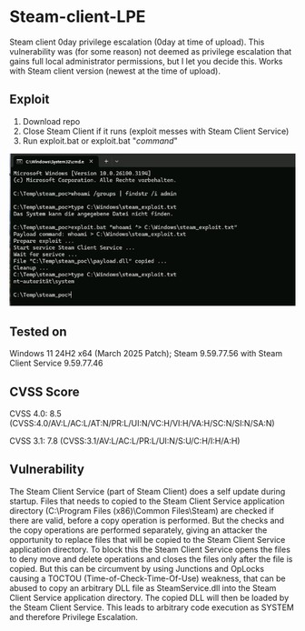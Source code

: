 # Steam-client-LPE
Steam client 0day privilege escalation (0day at time of upload). This vulnerability was (for some reason) not deemed as privilege escalation that gains full local administrator permissions, but I let you decide this. Works with Steam client version  (newest at the time of upload).

## Exploit

1. Download repo
2. Close Steam Client if it runs (exploit messes with Steam Client Service)
3. Run exploit.bat or exploit.bat "*command*"

![Steam client exploit](steam_poc.png)

## Tested on
Windows 11 24H2 x64 (March 2025 Patch); Steam 9.59.77.56 with Steam Client Service 9.59.77.46

## CVSS Score
CVSS 4.0: 8.5 (CVSS:4.0/AV:L/AC:L/AT:N/PR:L/UI:N/VC:H/VI:H/VA:H/SC:N/SI:N/SA:N)

CVSS 3.1: 7.8 (CVSS:3.1/AV:L/AC:L/PR:L/UI:N/S:U/C:H/I:H/A:H)

## Vulnerability
The Steam Client Service (part of Steam Client) does a self update during startup. Files that needs to copied to the Steam Client Service application directory (C:\Program Files (x86)\Common Files\Steam) are checked if there are valid, before a copy operation is performed. But the checks and the copy operations are performed separately, giving an attacker the opportunity to replace files that will be copied to the Steam Client Service application directory. To block this the Steam Client Service opens the files to deny move and delete operations and closes the files only after the file is copied. But this can be circumvent by using Junctions and OpLocks causing a TOCTOU (Time-of-Check-Time-Of-Use) weakness, that can be abused to copy an arbitrary DLL file as SteamService.dll into the Steam Client Service application directory. The copied DLL will then be loaded by the Steam Client Service. This leads to arbitrary code execution as SYSTEM and therefore Privilege Escalation.
